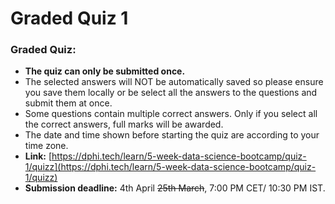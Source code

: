 # Graded Quiz 1

### Graded Quiz:

* **The quiz can only be submitted once.**
* The selected answers will NOT be automatically saved so please ensure you save them locally or be select all the answers to the questions and submit them at once.
* Some questions contain multiple correct answers. Only if you select all the correct answers, full marks will be awarded.
* The date and time shown before starting the quiz are according to your time zone.
* **Link:** [https://dphi.tech/learn/5-week-data-science-bootcamp/quiz-1/quizz](https://dphi.tech/learn/5-week-data-science-bootcamp/quiz-1/quizz)
* **Submission deadline:** 4th April ~~25th March~~, 7:00 PM CET/ 10:30 PM IST.
